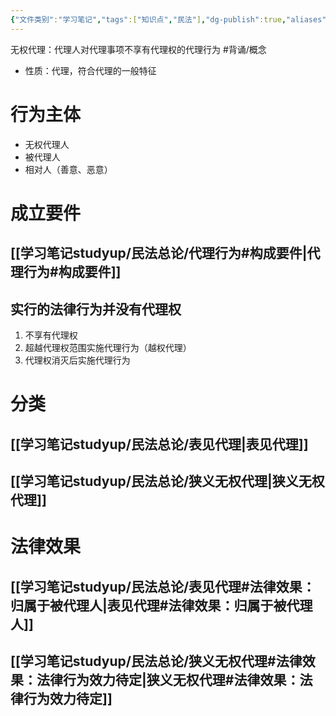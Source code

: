 ```yaml
---
{"文件类别":"学习笔记","tags":["知识点","民法"],"dg-publish":true,"aliases":["无权代理"],"permalink":"/学习笔记studyup/民法总论/无权代理行为/","dgPassFrontmatter":true,"created":"2024-07-30T16:23:17.458+08:00","updated":"2024-11-22T23:06:11.469+08:00"}
---
```


无权代理：代理人对代理事项不享有代理权的代理行为 #背诵/概念 
- 性质：代理，符合代理的一般特征
# 行为主体
- 无权代理人
- 被代理人
- 相对人（善意、恶意）
# 成立要件
## [[学习笔记studyup/民法总论/代理行为#构成要件\|代理行为#构成要件]]
## 实行的法律行为并没有代理权
1. 不享有代理权
2. 超越代理权范围实施代理行为（越权代理）
3. 代理权消灭后实施代理行为
# 分类
## [[学习笔记studyup/民法总论/表见代理\|表见代理]]
## [[学习笔记studyup/民法总论/狭义无权代理\|狭义无权代理]]
# 法律效果
## [[学习笔记studyup/民法总论/表见代理#法律效果：归属于被代理人\|表见代理#法律效果：归属于被代理人]]
## [[学习笔记studyup/民法总论/狭义无权代理#法律效果：法律行为效力待定\|狭义无权代理#法律效果：法律行为效力待定]]